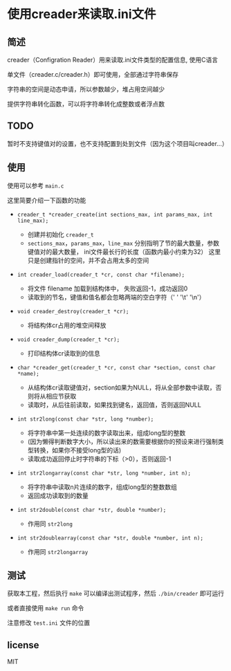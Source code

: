 # 使用creader来读取.ini文件

## 简述

creader（Configration Reader）用来读取.ini文件类型的配置信息, 使用C语言

单文件（creader.c/creader.h）即可使用，全部通过字符串保存

字符串的空间是动态申请，所以参数越少，堆占用空间越少

提供字符串转化函数，可以将字符串转化成整数或者浮点数

## TODO

暂时不支持键值对的设置，也不支持配置到处到文件（因为这个项目叫creader...）
## 使用

使用可以参考 `main.c`

这里简要介绍一下函数的功能

- `creader_t *creader_create(int sections_max, int params_max, int line_max);`
    - 创建并初始化 `creader_t`
    - `sections_max`，`params_max`，`line_max` 分别指明了节的最大数量，参数键值对的最大数量， ini文件最长行的长度（函数内最小约束为32）
    这里只是创建指针的空间，并不会占用太多的空间

- `int creader_load(creader_t *cr, const char *filename);`
    - 将文件 filename 加载到结构体中， 失败返回-1，成功返回0
    - 读取到的节名，键值和值名都会忽略两端的空白字符（' ' '\t' '\n'）
- `void creader_destroy(creader_t *cr);`
    - 将结构体cr占用的堆空间释放
- `void creader_dump(creader_t *cr);`
    - 打印结构体cr读取到的信息
- `char *creader_get(creader_t *cr, const char *section, const char *name);`
    - 从结构体cr读取键值对，section如果为NULL，将从全部参数中读取，否则将从相应节获取
    - 读取时，从后往前读取，如果找到键名，返回值，否则返回NULL
- `int str2long(const char *str, long *number);`
    - 将字符串中第一处连续的数字读取出来，组成long型的整数
    - (因为懒得判断数字大小，所以读出来的数需要根据你的预设来进行强制类型转换，如果你不接受long型的话)
    - 读取成功返回停止时字符串的下标（>0），否则返回-1
- `int str2longarray(const char *str, long *number, int n);`
    - 将字符串中读取n片连续的数字，组成long型的整数数组
    - 返回成功读取到的数量
- `int str2double(const char *str, double *number);`
    - 作用同 `str2long`
- `int str2doublearray(const char *str, double *number, int n);`
    - 作用同 `str2longarray`

## 测试

获取本工程，然后执行 `make` 可以编译出测试程序，然后 `./bin/creader` 即可运行

或者直接使用 `make run` 命令

注意修改 `test.ini` 文件的位置

## license

MIT
